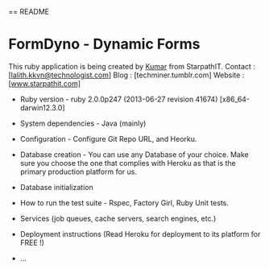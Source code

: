 == README

# FormDyno - Dynamic Forms

This ruby application is being created by [Kumar](starpathit.com) from StarpathIT.
Contact : [lalith.kkvn@technologist.com]
Blog : [techminer.tumblr.com]
Website : [www.starpathit.com]


* Ruby version - ruby 2.0.0p247 (2013-06-27 revision 41674) [x86_64-darwin12.3.0]

* System dependencies - Java (mainly)

* Configuration - Configure Git Repo URL, and Heorku.

* Database creation - You can use any Database of your choice. Make sure you choose the one that complies with Heroku as that is the primary production platform for us.

* Database initialization

* How to run the test suite - Rspec, Factory Girl, Ruby Unit tests.

* Services (job queues, cache servers, search engines, etc.)

* Deployment instructions (Read Heroku for deployment to its platform for FREE !)

* ...